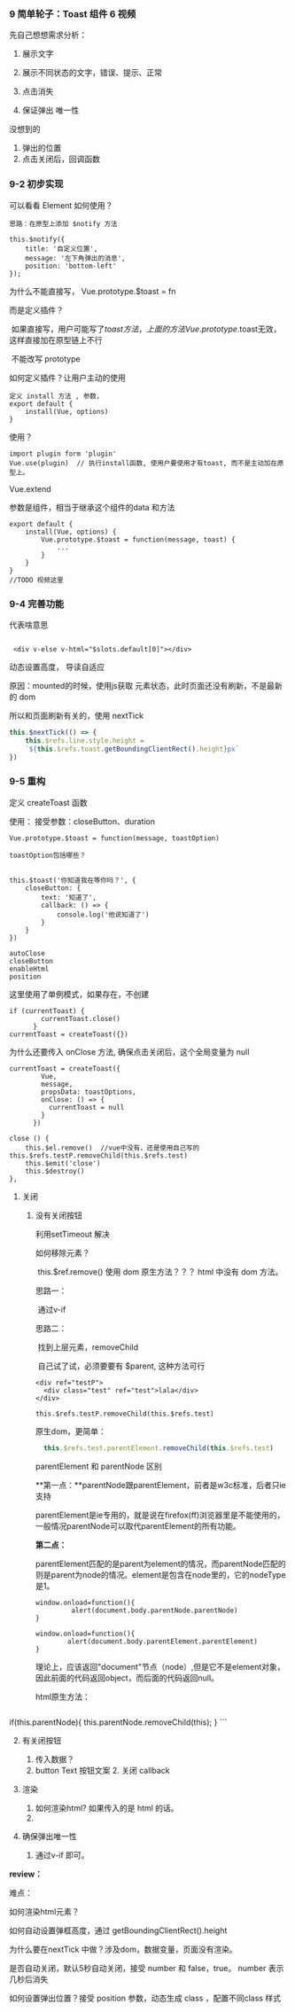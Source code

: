 ### 9 简单轮子：Toast 组件 6 视频

先自己想想需求分析：

1. 展示文字

2. 展示不同状态的文字，错误、提示、正常

3. 点击消失

4. 保证弹出 唯一性






没想到的

1. 弹出的位置
2. 点击关闭后，回调函数



### 9-2 初步实现

可以看看 Element 如何使用？

```vue
思路：在原型上添加 $notify 方法

this.$notify({
	title: '自定义位置',
	message: '左下角弹出的消息',
	position: 'bottom-left'
});
```

为什么不能直接写， Vue.prototype.$toast = fn

而是定义插件？

​	如果直接写，用户可能写了$toast 方法，上面的方法Vue.prototype.$toast无效，这样直接加在原型链上不行

​	不能改写 prototype

如何定义插件？让用户主动的使用

```
定义 install 方法 , 参数，
export default {
	install(Vue, options)
}
```

使用？

```
import plugin form 'plugin'
Vue.use(plugin)  // 执行install函数, 使用户要使用才有toast, 而不是主动加在原型上。
```

Vue.extend

 参数是组件，相当于继承这个组件的data 和方法

```
export default {
	install(Vue, options) {
		Vue.prototype.$toast = function(message, toast) {
			...
		}
	}
}
//TODO 视频这里

```



### 9-4 完善功能

代表啥意思

```

 <div v-else v-html="$slots.default[0]"></div>
```

动态设置高度， 导读自适应

原因：mounted的时候，使用js获取 元素状态，此时页面还没有刷新，不是最新的 dom

所以和页面刷新有关的，使用 nextTick

```js
this.$nextTick(() => {
	this.$refs.line.style.height =
	`${this.$refs.toast.getBoundingClientRect().height}px`
})
```

### 9-5 重构

定义 createToast 函数

使用： 接受参数：closeButton、duration

```vue
Vue.prototype.$toast = function(message, toastOption)

toastOption包括哪些？


this.$toast('你知道我在等你吗？', {
	closeButton: {
		text: '知道了',
		callback: () => {
			console.log('他说知道了')
		}
	}
})

autoClose
closeButton
enableHtml
position
```

这里使用了单例模式，如果存在，不创建

```
if (currentToast) {
        currentToast.close()
      }
currentToast = createToast({})
```

为什么还要传入 onClose 方法, 确保点击关闭后，这个全局变量为 null

```
currentToast = createToast({
        Vue,
        message,
        propsData: toastOptions,
        onClose: () => {
          currentToast = null
        }
      })
      
close () {
	this.$el.remove()  //vue中没有，还是使用自己写的 this.$refs.testP.removeChild(this.$refs.test)
	this.$emit('close')
	this.$destroy()
},
```



1. 关闭

   1. 没有关闭按钮

      利用setTimeout 解决

      如何移除元素？

      ​	this.$ref.remove() 使用 dom 原生方法？？？ html 中没有 dom 方法。

      思路一：

      ​	通过v-if

      思路二：

      ​	找到上层元素，removeChild

      ​	自己试了试，必须要要有 $parent, 这种方法可行

      ```vue
      <div ref="testP">
        <div class="test" ref="test">lala</div>
      </div>
      
      this.$refs.testP.removeChild(this.$refs.test)
      ```

      原生dom，更简单：

      ```js
      	this.$refs.test.parentElement.removeChild(this.$refs.test)
      ```

         parentElement 和 parentNode 区别

      **第一点：**parentNode跟parentElement，前者是w3c标准，后者只ie支持

      parentElement是ie专用的，就是说在firefox(ff)浏览器里是不能使用的，一般情况parentNode可以取代parentElement的所有功能。

      **第二点：**

      parentElement匹配的是parent为element的情况，而parentNode匹配的则是parent为node的情况。element是包含在node里的，它的nodeType是1。

      ```
      window.onload=function(){
               alert(document.body.parentNode.parentNode)
      }
      
      window.onload=function(){
              alert(document.body.parentElement.parentElement)
      }
      ```

      理论上，应该返回"document"节点（node）,但是它不是element对象，因此前面的代码返回object，而后面的代码返回null。

      

      html原生方法：

      ```js
if(this.parentNode){
      	this.parentNode.removeChild(this);
      }
      ```
      
      

   2. 有关闭按钮

      1. 传入数据？
      1. button Text 按钮文案
         2. 关闭 callback
   
2. 渲染
   1. 如何渲染html?  如果传入的是 html 的话。
   2. 

3. 确保弹出唯一性
   
   1. 通过v-if 即可。



**review：**

难点：

如何渲染html元素？

如何自动设置弹框高度，通过 getBoundingClientRect().height

为什么要在nextTick 中做？涉及dom，数据变量，页面没有渲染。

是否自动关闭，默认5秒自动关闭，接受 number 和 false，true。 number 表示几秒后消失

如何设置弹出位置？接受 position 参数，动态生成 class ，配置不同class 样式
